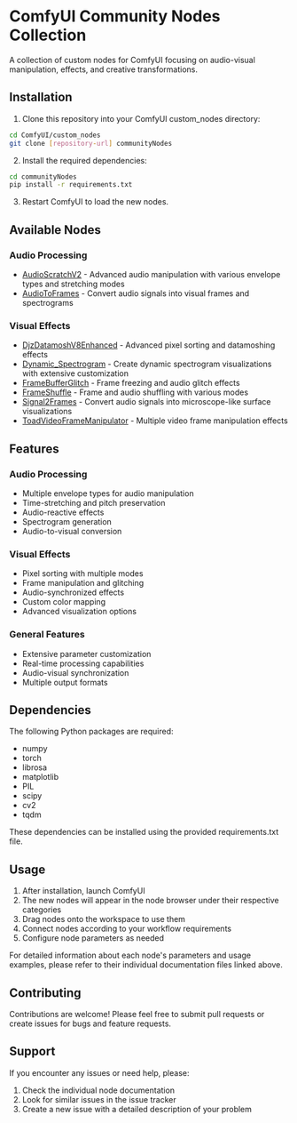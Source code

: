 # ComfyUI Community Nodes Collection

A collection of custom nodes for ComfyUI focusing on audio-visual manipulation, effects, and creative transformations.

## Installation

1. Clone this repository into your ComfyUI custom_nodes directory:
```bash
cd ComfyUI/custom_nodes
git clone [repository-url] communityNodes
```

2. Install the required dependencies:
```bash
cd communityNodes
pip install -r requirements.txt
```

3. Restart ComfyUI to load the new nodes.

## Available Nodes

### Audio Processing
- [AudioScratchV2](AudioScratchV2.md) - Advanced audio manipulation with various envelope types and stretching modes
- [AudioToFrames](AudioToFrames.md) - Convert audio signals into visual frames and spectrograms

### Visual Effects
- [DjzDatamoshV8Enhanced](DjzDatamoshV8Enhanced.md) - Advanced pixel sorting and datamoshing effects
- [Dynamic_Spectrogram](Dynamic_Spectrogram.md) - Create dynamic spectrogram visualizations with extensive customization
- [FrameBufferGlitch](FrameBufferGlitch.md) - Frame freezing and audio glitch effects
- [FrameShuffle](FrameShuffle.md) - Frame and audio shuffling with various modes
- [Signal2Frames](Signal2Frames.md) - Convert audio signals into microscope-like surface visualizations
- [ToadVideoFrameManipulator](ToadVideoFrameManipulator.md) - Multiple video frame manipulation effects

## Features

### Audio Processing
- Multiple envelope types for audio manipulation
- Time-stretching and pitch preservation
- Audio-reactive effects
- Spectrogram generation
- Audio-to-visual conversion

### Visual Effects
- Pixel sorting with multiple modes
- Frame manipulation and glitching
- Audio-synchronized effects
- Custom color mapping
- Advanced visualization options

### General Features
- Extensive parameter customization
- Real-time processing capabilities
- Audio-visual synchronization
- Multiple output formats

## Dependencies

The following Python packages are required:
- numpy
- torch
- librosa
- matplotlib
- PIL
- scipy
- cv2
- tqdm

These dependencies can be installed using the provided requirements.txt file.

## Usage

1. After installation, launch ComfyUI
2. The new nodes will appear in the node browser under their respective categories
3. Drag nodes onto the workspace to use them
4. Connect nodes according to your workflow requirements
5. Configure node parameters as needed

For detailed information about each node's parameters and usage examples, please refer to their individual documentation files linked above.

## Contributing

Contributions are welcome! Please feel free to submit pull requests or create issues for bugs and feature requests.

## Support

If you encounter any issues or need help, please:
1. Check the individual node documentation
2. Look for similar issues in the issue tracker
3. Create a new issue with a detailed description of your problem
